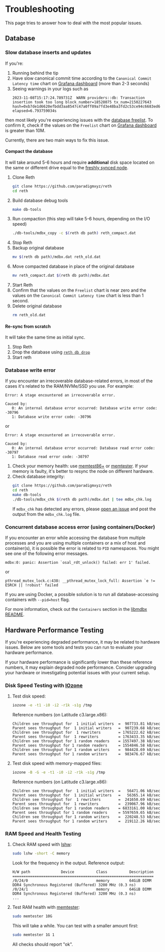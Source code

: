 # Troubleshooting

This page tries to answer how to deal with the most popular issues.

## Database

### Slow database inserts and updates

If you're:
1. Running behind the tip
2. Have slow canonical commit time according to the `Canonical Commit Latency time` chart on [Grafana dashboard](./observability.md#prometheus--grafana) (more than 2-3 seconds)
3. Seeing warnings in your logs such as 
   ```console
   2023-11-08T15:17:24.789731Z  WARN providers::db: Transaction insertion took too long block_number=18528075 tx_num=2150227643 hash=0xb7de1d6620efbdd3aa8547c47a0ff09a7fd3e48ba3fd2c53ce94c6683ed66e7c elapsed=6.793759034s
   ```

then most likely you're experiencing issues with the [database freelist](https://github.com/paradigmxyz/reth/issues/5228).
To confirm it, check if the values on the `Freelist` chart on [Grafana dashboard](./observability.md#prometheus--grafana)
is greater than 10M.

Currently, there are two main ways to fix this issue.


#### Compact the database
It will take around 5-6 hours and require **additional** disk space located on the same or different drive
equal to the [freshly synced node](../installation/installation.md#hardware-requirements).

1. Clone Reth
   ```bash
   git clone https://github.com/paradigmxyz/reth
   cd reth
   ```
2. Build database debug tools
   ```bash
   make db-tools
   ```
3. Run compaction (this step will take 5-6 hours, depending on the I/O speed)
   ```bash
   ./db-tools/mdbx_copy -c $(reth db path) reth_compact.dat
   ```
4. Stop Reth
5. Backup original database
   ```bash
   mv $(reth db path)/mdbx.dat reth_old.dat
   ```
6. Move compacted database in place of the original database
   ```bash
   mv reth_compact.dat $(reth db path)/mdbx.dat
   ```
7. Start Reth
8. Confirm that the values on the `Freelist` chart is near zero and the values on the `Canonical Commit Latency time` chart
is less than 1 second.
9. Delete original database
   ```bash
   rm reth_old.dat
   ```

#### Re-sync from scratch
It will take the same time as initial sync.

1. Stop Reth
2. Drop the database using [`reth db drop`](../cli/reth/db/drop.md)
3. Start reth

### Database write error

If you encounter an irrecoverable database-related errors, in most of the cases it's related to the RAM/NVMe/SSD you use. For example:
```console
Error: A stage encountered an irrecoverable error.

Caused by:
   0: An internal database error occurred: Database write error code: -30796
   1: Database write error code: -30796
```

or

```console
Error: A stage encountered an irrecoverable error.

Caused by:
   0: An internal database error occurred: Database read error code: -30797
   1: Database read error code: -30797
```

1. Check your memory health: use [memtest86+](https://www.memtest.org/) or [memtester](https://linux.die.net/man/8/memtester). If your memory is faulty, it's better to resync the node on different hardware.
2. Check database integrity:
    ```bash
    git clone https://github.com/paradigmxyz/reth
    cd reth
    make db-tools
    ./db-tools/mdbx_chk $(reth db path)/mdbx.dat | tee mdbx_chk.log
    ```
    If `mdbx_chk` has detected any errors, please [open an issue](https://github.com/paradigmxyz/reth/issues) and post the output from the `mdbx_chk.log` file.

### Concurrent database access error (using containers/Docker)

If you encounter an error while accessing the database from multiple processes and you are using multiple containers or a mix of host and container(s), it is possible the error is related to `PID` namespaces. You might see one of the following error messages.

```console
mdbx:0: panic: Assertion `osal_rdt_unlock() failed: err 1' failed.
```
or

```console
pthread_mutex_lock.c:438: __pthread_mutex_lock_full: Assertion `e != ESRCH || !robust' failed
```

If you are using Docker, a possible solution is to run all database-accessing containers with `--pid=host` flag.

For more information, check out the `Containers` section in the [libmdbx README](https://github.com/erthink/libmdbx#containers).

## Hardware Performance Testing

If you're experiencing degraded performance, it may be related to hardware issues. Below are some tools and tests you can run to evaluate your hardware performance.

If your hardware performance is significantly lower than these reference numbers, it may explain degraded node performance. Consider upgrading your hardware or investigating potential issues with your current setup.

### Disk Speed Testing with [IOzone](https://linux.die.net/man/1/iozone)

1. Test disk speed:
   ```bash
   iozone -e -t1 -i0 -i2 -r1k -s1g /tmp
   ```
   Reference numbers (on Latitude c3.large.x86):

   ```console
   Children see throughput for  1 initial writers  =  907733.81 kB/sec
   Parent sees throughput for  1 initial writers   =  907239.68 kB/sec
   Children see throughput for  1 rewriters        = 1765222.62 kB/sec
   Parent sees throughput for  1 rewriters         = 1763433.35 kB/sec
   Children see throughput for 1 random readers    = 1557497.38 kB/sec
   Parent sees throughput for 1 random readers     = 1554846.58 kB/sec
   Children see throughput for 1 random writers    =  984428.69 kB/sec
   Parent sees throughput for 1 random writers     =  983476.67 kB/sec
   ```
2. Test disk speed with memory-mapped files:
   ```bash
   iozone -B -G -e -t1 -i0 -i2 -r1k -s1g /tmp
   ```
   Reference numbers (on Latitude c3.large.x86):

   ```console
   Children see throughput for  1 initial writers  =   56471.06 kB/sec
   Parent sees throughput for  1 initial writers   =   56365.14 kB/sec
   Children see throughput for  1 rewriters        =  241650.69 kB/sec
   Parent sees throughput for  1 rewriters         =  239067.96 kB/sec
   Children see throughput for 1 random readers    = 6833161.00 kB/sec
   Parent sees throughput for 1 random readers     = 5597659.65 kB/sec
   Children see throughput for 1 random writers    =  220248.53 kB/sec
   Parent sees throughput for 1 random writers     =  219112.26 kB/sec
    ```

### RAM Speed and Health Testing

1. Check RAM speed with [lshw](https://linux.die.net/man/1/lshw):
   ```bash
   sudo lshw -short -C memory
   ```
   Look for the frequency in the output. Reference output:

   ```console
   H/W path              Device          Class          Description
   ================================================================
   /0/24/0                               memory         64GiB DIMM DDR4 Synchronous Registered (Buffered) 3200 MHz (0.3 ns)
   /0/24/1                               memory         64GiB DIMM DDR4 Synchronous Registered (Buffered) 3200 MHz (0.3 ns)
   ...
   ```

2. Test RAM health with [memtester](https://linux.die.net/man/8/memtester):
   ```bash
   sudo memtester 10G
   ```
   This will take a while. You can test with a smaller amount first:

   ```bash
   sudo memtester 1G 1
   ```
   All checks should report "ok".
